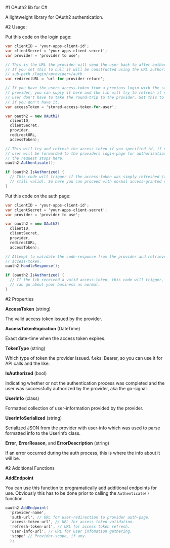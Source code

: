 #1 OAuth2 lib for C#

A lightweight library for OAuth2 authentication.

#2 Usage:

Put this code on the login page:

```csharp
var clientID = 'your-apps-client-id';
var clientSecret = 'your-apps-client-secret';
var provider = 'provider to use';

// This is the URL the provider will send the user back to after authorization.
// If you set this to null it will be constructed using the URL authority and
// sub-path /login/<provider>/auth
var redirectURL = 'url-for-provider-return';

// If you have the users access-token from a previous login with the same
// provider, you can suply it here and the lib will try to refresh it so the
// user don't have to take the round-trip to the provider. Set this to null
// if you don't have it.
var accessToken = 'stored-access-token-for-user';

var oauth2 = new OAuth2(
  clientID,
  clientSecret,
  provider,
  redirectURL,
  accessToken);

// This will try and refresh the access token if you specified id, if not, the
// user will be forwarded to the providers login-page for authorization and
// the request stops here.
oauth2.Authenticate();

if (oauth2.IsAuthorized) {
  // This code will trigger if the access-token was simply refreshed (and is
  // still valid). So here you can proceed with normal access-granted stuff.
}
```

Put this code on the auth page:

```csharp
var clientID = 'your-apps-client-id';
var clientSecret = 'your-apps-client-secret';
var provider = 'provider to use';

var oauth2 = new OAuth2(
  clientID,
  clientSecret,
  provider,
  redirectURL,
  accessToken);

// Attempt to validate the code-response from the provider and retrieve a valid
// access-token.
oauth2.HandleResponse();

if (oauth2.IsAuthorized) {
  // If the lib received a valid access-token, this code will trigger, and you
  // can go about your business as normal.
}
```

#2 Properties

**AccessToken** (string)

The valid access token issued by the provider.

**AccessTokenExpiration** (DateTime)

Exact date-time when the access token expires.

**TokenType** (string)

Which type of token the provider issued. f.eks: Bearer, so you can use it for
API calls and the like.

**IsAuthorized** (bool)

Indicating whether or not the authentication process was completed and the user
was successfully authorized by the provider, aka the go-signal.

**UserInfo** (class)

Formatted collection of user-information provided by the provider.

**UserInfoSerialized** (string)

Serialized JSON from the provider with user-info which was used to parse
formatted info to the UserInfo class.

**Error**, **ErrorReason**, and **ErrorDescription** (string)

If an error occurred during the auth process, this is where the info about it
will be.

#2 Additional Functions

**AddEndpoint**

You can use this function to programatically add additional endpoints for use.
Obviously this has to be done prior to calling the ```Authenticate()``` function.

```csharp
oauth2.AddEndpoint(
  'provider-name',
  'auth-url', // URL for user-redirection to provider auth-page.
  'access-token-url', // URL for access token validation.
  'refresh-token-url', // URL for access token refresh.
  'user-info-url', // URL for user infomation gathering.
  'scope' // Provider-scope, if any.
  );
```
